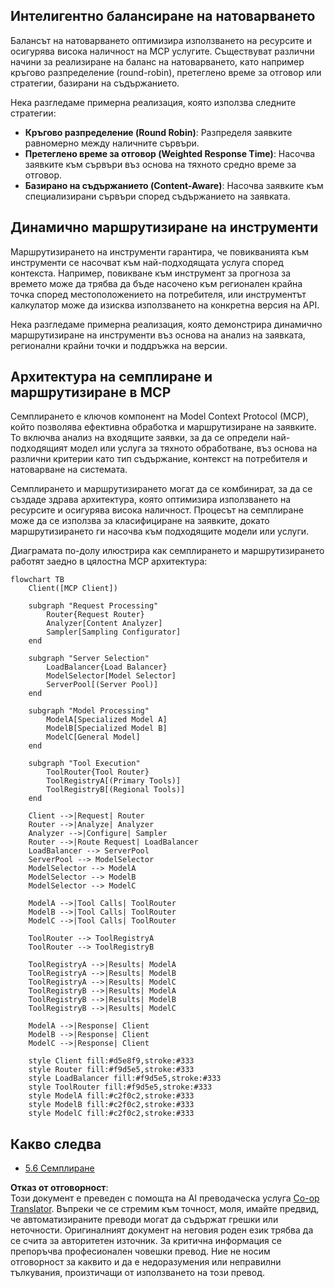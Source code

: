<!--
CO_OP_TRANSLATOR_METADATA:
{
  "original_hash": "af40eab7bd6ebf7e607f982a5506a5b5",
  "translation_date": "2025-07-14T02:16:42+00:00",
  "source_file": "05-AdvancedTopics/mcp-routing/README.md",
  "language_code": "bg"
}
-->
## Интелигентно балансиране на натоварването

Балансът на натоварването оптимизира използването на ресурсите и осигурява висока наличност на MCP услугите. Съществуват различни начини за реализиране на баланс на натоварването, като например кръгово разпределение (round-robin), претеглено време за отговор или стратегии, базирани на съдържанието.

Нека разгледаме примерна реализация, която използва следните стратегии:

- **Кръгово разпределение (Round Robin)**: Разпределя заявките равномерно между наличните сървъри.
- **Претеглено време за отговор (Weighted Response Time)**: Насочва заявките към сървъри въз основа на тяхното средно време за отговор.
- **Базирано на съдържанието (Content-Aware)**: Насочва заявките към специализирани сървъри според съдържанието на заявката.

## Динамично маршрутизиране на инструменти

Маршрутизирането на инструменти гарантира, че повикванията към инструменти се насочват към най-подходящата услуга според контекста. Например, повикване към инструмент за прогноза за времето може да трябва да бъде насочено към регионален крайна точка според местоположението на потребителя, или инструментът калкулатор може да изисква използването на конкретна версия на API.

Нека разгледаме примерна реализация, която демонстрира динамично маршрутизиране на инструменти въз основа на анализ на заявката, регионални крайни точки и поддръжка на версии.

## Архитектура на семплиране и маршрутизиране в MCP

Семплирането е ключов компонент на Model Context Protocol (MCP), който позволява ефективна обработка и маршрутизиране на заявките. То включва анализ на входящите заявки, за да се определи най-подходящият модел или услуга за тяхното обработване, въз основа на различни критерии като тип съдържание, контекст на потребителя и натоварване на системата.

Семплирането и маршрутизирането могат да се комбинират, за да се създаде здрава архитектура, която оптимизира използването на ресурсите и осигурява висока наличност. Процесът на семплиране може да се използва за класифициране на заявките, докато маршрутизирането ги насочва към подходящите модели или услуги.

Диаграмата по-долу илюстрира как семплирането и маршрутизирането работят заедно в цялостна MCP архитектура:

```mermaid
flowchart TB
    Client([MCP Client])
    
    subgraph "Request Processing"
        Router{Request Router}
        Analyzer[Content Analyzer]
        Sampler[Sampling Configurator]
    end
    
    subgraph "Server Selection"
        LoadBalancer{Load Balancer}
        ModelSelector[Model Selector]
        ServerPool[(Server Pool)]
    end
    
    subgraph "Model Processing"
        ModelA[Specialized Model A]
        ModelB[Specialized Model B]
        ModelC[General Model]
    end
    
    subgraph "Tool Execution"
        ToolRouter{Tool Router}
        ToolRegistryA[(Primary Tools)]
        ToolRegistryB[(Regional Tools)]
    end
    
    Client -->|Request| Router
    Router -->|Analyze| Analyzer
    Analyzer -->|Configure| Sampler
    Router -->|Route Request| LoadBalancer
    LoadBalancer --> ServerPool
    ServerPool --> ModelSelector
    ModelSelector --> ModelA
    ModelSelector --> ModelB
    ModelSelector --> ModelC
    
    ModelA -->|Tool Calls| ToolRouter
    ModelB -->|Tool Calls| ToolRouter
    ModelC -->|Tool Calls| ToolRouter
    
    ToolRouter --> ToolRegistryA
    ToolRouter --> ToolRegistryB
    
    ToolRegistryA -->|Results| ModelA
    ToolRegistryA -->|Results| ModelB
    ToolRegistryA -->|Results| ModelC
    ToolRegistryB -->|Results| ModelA
    ToolRegistryB -->|Results| ModelB
    ToolRegistryB -->|Results| ModelC
    
    ModelA -->|Response| Client
    ModelB -->|Response| Client
    ModelC -->|Response| Client
    
    style Client fill:#d5e8f9,stroke:#333
    style Router fill:#f9d5e5,stroke:#333
    style LoadBalancer fill:#f9d5e5,stroke:#333
    style ToolRouter fill:#f9d5e5,stroke:#333
    style ModelA fill:#c2f0c2,stroke:#333
    style ModelB fill:#c2f0c2,stroke:#333
    style ModelC fill:#c2f0c2,stroke:#333
```

## Какво следва

- [5.6 Семплиране](../mcp-sampling/README.md)

**Отказ от отговорност**:  
Този документ е преведен с помощта на AI преводаческа услуга [Co-op Translator](https://github.com/Azure/co-op-translator). Въпреки че се стремим към точност, моля, имайте предвид, че автоматизираните преводи могат да съдържат грешки или неточности. Оригиналният документ на неговия роден език трябва да се счита за авторитетен източник. За критична информация се препоръчва професионален човешки превод. Ние не носим отговорност за каквито и да е недоразумения или неправилни тълкувания, произтичащи от използването на този превод.